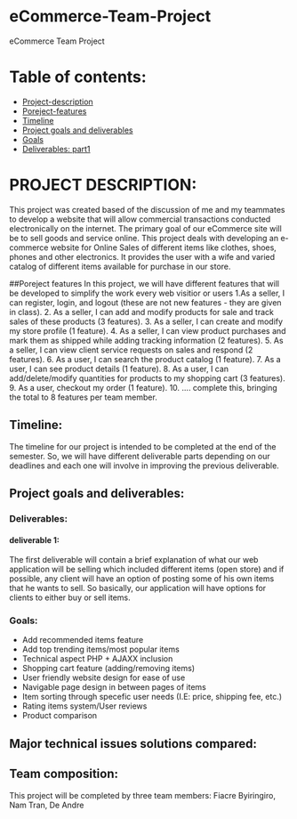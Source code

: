# eCommerce-Team-Project
eCommerce Team Project


# Table of contents:
- [Project-description](#PROJECT-DESCRIPTION)
- [Poreject-features](#Poreject-features)
- [Timeline](#Timeline)
- [Project goals and deliverables](#Project-goals-and-deliverables)
- [Goals](#Goals)
- [Deliverables: part1](#deliverables)
# PROJECT DESCRIPTION:
This project was created based of the discussion of me and my teammates to develop a website that will allow commercial transactions conducted electronically on the internet. The primary goal of our eCommerce site will be to sell goods and service online. This project deals with developing an e-commerce website for Online Sales of different items like clothes, shoes, phones and other electronics. It provides the user with a wife and varied catalog of different items available for purchase in our store.

##Poreject features
In this project, we will have different features that will be developed to simplify the work every web visitior or users
 1.As a seller, I can register, login, and logout (these are not new features - they are given in class).
 2. As a seller, I can add and modify products for sale and track sales of these products (3 features).
 3. As a seller, I can create and modify my store profile (1 feature).
 4. As a seller, I can view product purchases and mark them as shipped while adding tracking information (2 features).
 5. As a seller, I can view client service requests on sales and respond (2 features).
 6. As a user, I can search the product catalog (1 feature).
 7. As a user, I can see product details (1 feature).
 8. As a user, I can add/delete/modify quantities for products to my shopping cart (3 features).
 9. As a user, checkout my order (1 feature).
 10. .... complete this, bringing the total to 8 features per team member.

## Timeline: 

The timeline for our project is intended to be completed at the end of the semester. So, we will have different deliverable parts depending on our deadlines and each one will involve in improving the previous deliverable.

## Project goals and deliverables:
### Deliverables:
#### deliverable 1:
The first deliverable will contain a brief explanation of what our web application will be selling which included different items (open store) and if possible, any client will have an option of posting some of his own items that he wants to sell. So basically, our application will have options for clients to either buy or sell items. 

### Goals: 
- Add recommended items feature 
- Add top trending items/most popular items
- Technical aspect PHP + AJAXX inclusion
- Shopping cart feature (adding/removing items)
- User friendly website design for ease of use
- Navigable page design in between pages of items
- Item sorting through specefic user needs (I.E: price, shipping fee, etc.)
- Rating items system/User reviews
- Product comparison
## Major technical issues solutions compared:
 

## Team composition: 

This project will be completed by three team members: Fiacre Byiringiro, Nam Tran, De Andre
